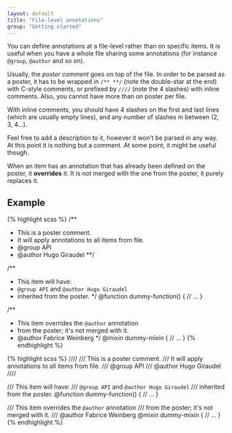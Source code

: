 ```yaml
---
layout: default
title: "File-level annotations"
group: "Getting started"
---
```


You can define annotations at a file-level rather than on specific items. It is useful when you have a whole file sharing some annotations (for instance `@group`, `@author` and so on).

Usually, the *poster comment* goes on top of the file. In order to be parsed as a poster, it has to be wrapped in `/** **/` (note the double-star at the end) with C-style comments, or prefixed by `////` (note the 4 slashes) with inline comments. Also, you cannot have more than on poster per file.

<p class="note  note--info">With inline comments, you should have 4 slashes on the first and last lines (which are usually empty lines), and any number of slashes in between (2, 3, 4...).</p>

Feel free to add a description to it, however it won't be parsed in any way. At this point it is nothing but a comment. At some point, it might be useful though.

When an item has an annotation that has already been defined on the poster, it **overrides** it. It is not merged with the one from the poster, it purely replaces it.

## Example

{% highlight scss %}
/**
 * This is a poster comment.
 * It will apply annotations to all items from file.
 * @group API
 * @author Hugo Giraudel
 **/

/**
 * This item will have:
 * `@group API` and `@author Hugo Giraudel`
 * inherited from the poster.
 */
@function dummy-function() {
  // ...
}

/**
 * This item overrides the `@author` annotation
 * from the poster; it's not merged with it.
 * @author Fabrice Weinberg
 */
@mixin dummy-mixin {
  // ...
}
{% endhighlight %}

{% highlight scss %}
////
/// This is a poster comment.
/// It will apply annotations to all items from file.
/// @group API
/// @author Hugo Giraudel
////

/// This item will have:
/// `@group API` and `@author Hugo Giraudel`
/// inherited from the poster.
@function dummy-function() {
  // ...
}

/// This item overrides the `@author` annotation
/// from the poster; it's not merged with it.
/// @author Fabrice Weinberg
@mixin dummy-mixin {
  // ...
}
{% endhighlight %}
